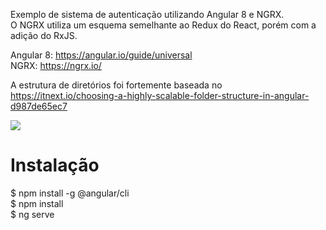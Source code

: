 Exemplo de sistema de autenticação utilizando Angular 8 e NGRX.  
O NGRX utiliza um esquema semelhante ao Redux do React, porém com a adição do RxJS.
  
Angular 8: https://angular.io/guide/universal  
NGRX: https://ngrx.io/  

A estrutura de diretórios foi fortemente baseada no 
https://itnext.io/choosing-a-highly-scalable-folder-structure-in-angular-d987de65ec7  

![](https://i.imgur.com/tRFy2L5.png)

# Instalação 

$ npm install -g @angular/cli  
$ npm install  
$ ng serve  
